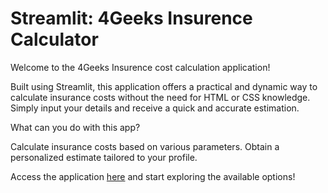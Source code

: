# Streamlit: 4Geeks Insurence Calculator
Welcome to the 4Geeks Insurence cost calculation application!

Built using Streamlit, this application offers a practical and dynamic way to calculate insurance costs without the need for HTML or CSS knowledge. Simply input your details and receive a quick and accurate estimation.

What can you do with this app?

Calculate insurance costs based on various parameters.
Obtain a personalized estimate tailored to your profile.

Access the application [here](https://fourgeeks-streamlit-integration-8516.onrender.com/) and start exploring the available options!
